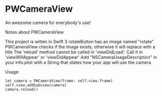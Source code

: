 # PWCameraView
An awesome camera for everybody's use!

Notes about PWCameraView

This project is witten in Swift 3
rotateButton has an image named "rotate" PWCameraView checks if the image exists; otherwise it will replace with a title
The 'reload' method cannot be called in 'viewDidLoad'. Call it in 'viewWillAppear' or 'viewDidAppear'
Add "NSCameraUsageDescription" in your info.plist with a String that states how your app will use the camera

Usage:

    let camera = PWCameraView(frame: self.view.frame)
    self.view.addSubview(camera)
    camera.reload()

